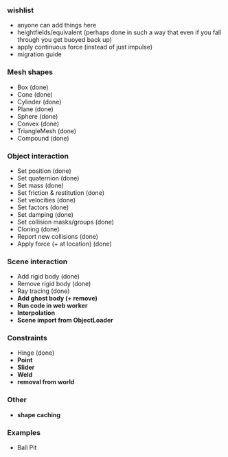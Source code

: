 ### wishlist
* anyone can add things here
* heightfields/equivalent (perhaps done in such a way that even if you fall through you get buoyed back up)
* apply continuous force (instead of just impulse)
* migration guide

### Mesh shapes
* Box (done)
* Cone (done)
* Cylinder (done)
* Plane (done)
* Sphere (done)
* Convex (done)
* TriangleMesh (done)
* Compound (done)

### Object interaction
* Set position (done)
* Set quaternion (done)
* Set mass (done)
* Set friction & restitution (done)
* Set velocities (done)
* Set factors (done)
* Set damping (done)
* Set collision masks/groups (done)
* Cloning (done)
* Report new collisions (done)
* Apply force (+ at location) (done)

### Scene interaction
* Add rigid body (done)
* Remove rigid body (done)
* Ray tracing (done)
* **Add ghost body (+ remove)**
* **Run code in web worker**
* **Interpolation**
* **Scene import from ObjectLoader**

### Constraints
* Hinge (done)
* **Point**
* **Slider**
* **Weld**
* **removal from world**

### Other
* **shape caching**

### Examples
* Ball Pit